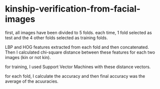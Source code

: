 # kinship-verification-from-facial-images

first, all images have been divided to 5 folds. each time, 1 fold selected as test and the 4 other folds selected as training folds.

LBP and HOG features extracted from each fold and then concatenated. Then I calculated chi-square distance between these features for each two images (kin or not kin).

for training, I used Support Vector Machines with these distance vectors.

for each fold, I calculate the accuracy and then final accuracy was the average of the acuuracies.

